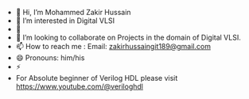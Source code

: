 - 👋 Hi, I’m Mohammed Zakir Hussain
- 👀 I’m interested in Digital VLSI
- 🌱 
- 💞️ I’m looking to collaborate on Projects in the domain of Digital VLSI.
- 📫 How to reach me : Email: zakirhussaingit189@gmail.com
- 😄 Pronouns: him/his
- ⚡ 
- For Absolute beginner of Verilog HDL please visit https://www.youtube.com/@veriloghdl
<!---
zakirhussaingit/zakirhussaingit is a ✨ special ✨ repository because its `README.md` (this file) appears on your GitHub profile.
You can click the Preview link to take a look at your changes.
--->
